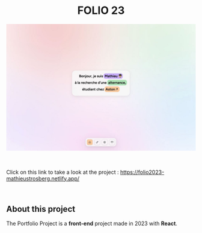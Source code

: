 <h1 align="center">FOLIO 23</h1>

<p align="center">
<img width="800" alt="ICM App" src="https://github.com/mathieustrosberg/FOLIO_23/blob/main/src/images/folio.jpg" />
</p>

<br />

Click on this link to take a look at the project : https://folio2023-mathieustrosberg.netlify.app/

<br />

## About this project

The Portfolio Project is a **front-end** project made in 2023 with **React**.
